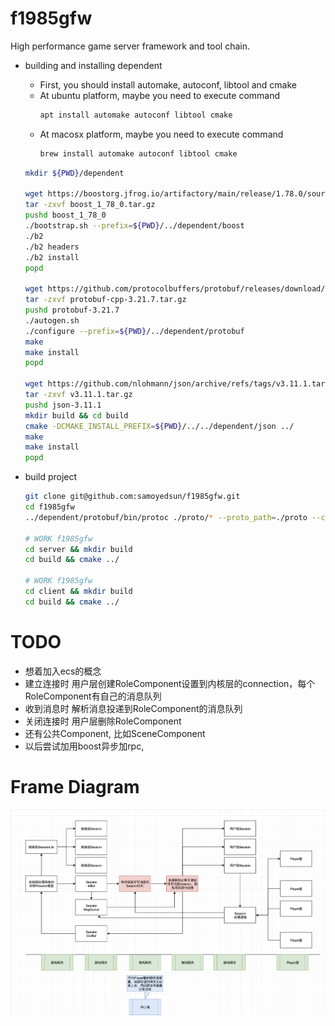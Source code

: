 # f1985gfw
High performance game server framework and tool chain.

- building and installing dependent
    - First, you should install automake, autoconf, libtool and cmake
    - At ubuntu platform, maybe you need to execute command 
        ```bash
        apt install automake autoconf libtool cmake
        ```
    - At macosx platform, maybe you need to execute command
        ```bash
        brew install automake autoconf libtool cmake
        ```   
    ```bash
    mkdir ${PWD}/dependent

    wget https://boostorg.jfrog.io/artifactory/main/release/1.78.0/source/boost_1_78_0.tar.gz
    tar -zxvf boost_1_78_0.tar.gz
    pushd boost_1_78_0
    ./bootstrap.sh --prefix=${PWD}/../dependent/boost
    ./b2
    ./b2 headers
    ./b2 install
    popd
    
    wget https://github.com/protocolbuffers/protobuf/releases/download/v21.7/protobuf-cpp-3.21.7.tar.gz
    tar -zxvf protobuf-cpp-3.21.7.tar.gz
    pushd protobuf-3.21.7
    ./autogen.sh
    ./configure --prefix=${PWD}/../dependent/protobuf
    make
    make install
    popd

    wget https://github.com/nlohmann/json/archive/refs/tags/v3.11.1.tar.gz
    tar -zxvf v3.11.1.tar.gz
    pushd json-3.11.1
    mkdir build && cd build
    cmake -DCMAKE_INSTALL_PREFIX=${PWD}/../../dependent/json ../
    make
    make install
    popd
    ```

- build project
    ```bash
    git clone git@github.com:samoyedsun/f1985gfw.git
    cd f1985gfw
    ../dependent/protobuf/bin/protoc ./proto/* --proto_path=./proto --cpp_out=./server/message --cpp_out=./client/message
    
    # WORK f1985gfw
    cd server && mkdir build
    cd build && cmake ../
    
    # WORK f1985gfw
    cd client && mkdir build
    cd build && cmake ../
    ```
    
    
# TODO
- 想着加入ecs的概念
- 建立连接时 用户层创建RoleComponent设置到内核层的connection，每个RoleComponent有自己的消息队列
- 收到消息时 解析消息投递到RoleComponent的消息队列
- 关闭连接时 用户层删除RoleComponent
- 还有公共Component, 比如SceneComponent
- 以后尝试加用boost异步加rpc,

# Frame Diagram
![Frame Diagram](./framediagram.png)